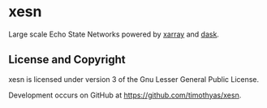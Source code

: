 # xesn

Large scale Echo State Networks powered by
[xarray](https://docs.xarray.dev/en/stable/)
and
[dask](https://www.dask.org/).


## License and Copyright

xesn is licensed under version 3 of the Gnu Lesser General Public License.

Development occurs on GitHub at <https://github.com/timothyas/xesn>.

